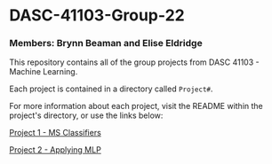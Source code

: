 # DASC-41103-Group-22
### Members: Brynn Beaman and Elise Eldridge

This repository contains all of the group projects from DASC 41103 - Machine Learning.

Each project is contained in a directory called `Project#`.

For more information about each project, visit the README within the project's directory, or use the links below: 

[Project 1 - MS Classifiers](https://github.com/brynnbeaman/DASC-41103-Group-22/blob/main/Project1/README.md) 

[Project 2 - Applying MLP](https://github.com/brynnbeaman/DASC-41103-Group-22/blob/main/Project2/README.md)
